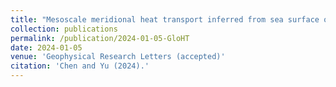 ```yaml
---
title: "Mesoscale meridional heat transport inferred from sea surface observations"
collection: publications
permalink: /publication/2024-01-05-GloHT
date: 2024-01-05
venue: 'Geophysical Research Letters (accepted)'
citation: 'Chen and Yu (2024).'
---
```

